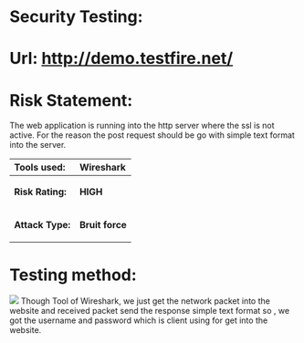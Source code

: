 # Security Testing:
# Url: <http://demo.testfire.net/>
# Risk Statement:
The web application  is running into the http server where the ssl is not active. For the reason the post   request should be go with simple text format into the server.  


|**Tools used:**|Wireshark |
| :- | :- |
|<p>**Risk Rating:**  </p><p></p>|<p>**HIGH** </p><p></p>|
|<p>**Attack Type:**</p><p></p>|<p>**Bruit force** </p><p></p>|

# **Testing  method:** 
![](Aspose.Words.d33b99ae-7948-4cb5-8bde-6419b985d85d.001.png)            Though Tool of Wireshark, we just get the network packet into the website and  received packet send the response simple text format so , we got the username and password which is client using for get into the website. 



